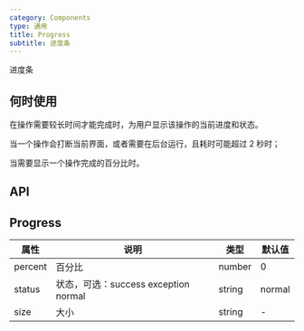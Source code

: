 ```yaml
---
category: Components
type: 通用
title: Progress
subtitle: 进度条
---
```


进度条

## 何时使用

在操作需要较长时间才能完成时，为用户显示该操作的当前进度和状态。

当一个操作会打断当前界面，或者需要在后台运行，且耗时可能超过 2 秒时；

当需要显示一个操作完成的百分比时。

## API

## Progress

| 属性 | 说明 | 类型 | 默认值 |
| --- | ---  | --- | ---   |
| percent | 百分比 | number | 0 |
| status | 状态，可选：success exception normal | string | normal |
| size | 大小 | string | - |
